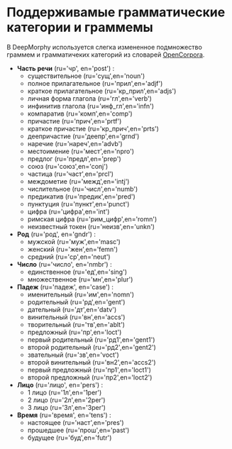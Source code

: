 # Поддерживамые грамматические категории и граммемы
В DeepMorphy используется слегка измененное подмножество граммем и грамматичеких категорий из словарей [OpenCorpora](http://opencorpora.org/dict.php?act=gram).
- **Часть речи** (ru='чр', en='post') :
    - существительное (ru='сущ',en='noun')
    - полное прилагательное (ru='прил',en='adjf')
    - краткое прилагательное (ru='кр_прил',en='adjs')
    - личная форма глагола (ru='гл',en='verb')
    - инфинитив глагола (ru='инф_гл',en='infn')
    - компаратив (ru='комп',en='comp')
    - причастие (ru='прич',en='prtf')
    - краткое причастие (ru='кр_прич',en='prts')
    - деепричастие (ru='деепр',en='grnd')
    - наречие (ru='нареч',en='advb')
    - местоимение (ru='мест',en='npro')
    - предлог (ru='предл',en='prep')
    - союз (ru='союз',en='conj')
    - частица (ru='част',en='prcl')
    - междометие (ru='межд',en='intj')
    - числительное (ru='числ',en='numb')
    - предикатив (ru='предик',en='pred')
    - пунктуция (ru='пункт',en='punct')
    - цифра (ru='цифра',en='int')
    - римская цифра (ru='рим_цифр',en='romn')
    - неизвестный токен (ru='неизв',en='unkn')
- **Род** (ru='род', en='gndr') :
    - мужской (ru='муж',en='masc')
    - женский (ru='жен',en='femn')
    - средний (ru='ср',en='neut')
- **Число** (ru='число', en='nmbr') :
    - единственное (ru='ед',en='sing')
    - множественное (ru='мн',en='plur')
- **Падеж** (ru='падеж', en='case') :
    - именительный (ru='им',en='nomn')
    - родительный (ru='рд',en='gent')
    - дательный (ru='дт',en='datv')
    - винительный (ru='вн',en='accs')
    - творительный (ru='тв',en='ablt')
    - предложный (ru='пр',en='loct')
    - первый родительный (ru='рд1',en='gent1')
    - второй родительный (ru='рд2',en='gent2')
    - звательный (ru='зв',en='voct')
    - второй винительный (ru='вн2',en='accs2')
    - первый предложный (ru='пр1',en='loct1')
    - второй предложный (ru='пр2',en='loct2')
- **Лицо** (ru='лицо', en='pers') :
    - 1 лицо (ru='1л',en='1per')
    - 2 лицо (ru='2л',en='2per')
    - 3 лицо (ru='3л',en='3per')
- **Время** (ru='время', en='tens') :
    - настоящее (ru='наст',en='pres')
    - прошедшее (ru='прош',en='past')
    - будущее (ru='буд',en='futr')